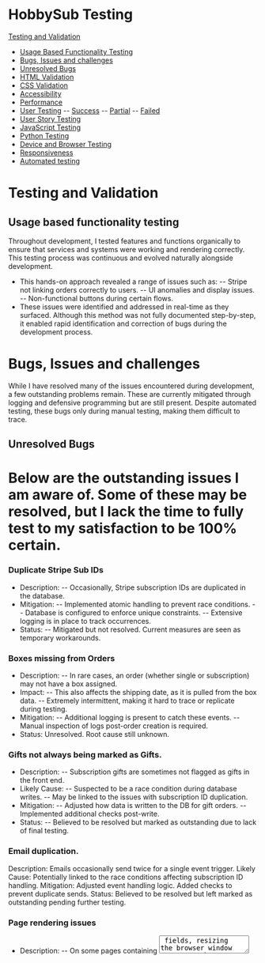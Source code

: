 # **HobbySub Testing**
 
[Testing and Validation](#testing-and-validation)
 
 - [Usage Based Functionality Testing](#usage-based-functionality-testing)
 - [Bugs, Issues and challenges](#Bugs-issues-and-challenges) 
 - [Unresolved Bugs](#unresolved-bugs)
 - [HTML Validation](#html-validation)
 - [CSS Validation](#css-validation)
 - [Accessibility](#accessibility)
 - [Performance](#lighthouse-performance-testing)
 - [User Testing](#user-testing)
 -- [Success](#success)
 -- [Partial](#partial)
 -- [Failed](#failed)
 - [User Story Testing](#user-story-testing)
 - [JavaScript Testing](#javascript-testing)
 - [Python Testing](#python-testing)
 - [Device and Browser Testing](#device-and-browser-testing)
 - [Responsiveness](#responsiveness)
 - [Automated testing](#automated-testing)
 
# Testing and Validation
 
## Usage based functionality testing

Throughout development, I tested features and functions organically to ensure that services and systems were working and rendering correctly. This testing process was continuous and evolved naturally alongside development.
- This hands-on approach revealed a range of issues such as:
-- Stripe not linking orders correctly to users.
-- UI anomalies and display issues.
-- Non-functional buttons during certain flows.
- These issues were identified and addressed in real-time as they surfaced.
Although this method was not fully documented step-by-step, it enabled rapid identification and correction of bugs during the development process.

# Bugs, Issues and challenges 
While I have resolved many of the issues encountered during development, a few outstanding problems remain. These are currently mitigated through logging and defensive programming but are still present. Despite automated testing, these bugs only during manual testing, making them difficult to trace.

## Unresolved Bugs 
Below are the outstanding issues I am aware of. Some of these may be resolved, but I lack the time to fully test to my satisfaction to be 100% certain. 
=
### Duplicate Stripe Sub IDs
- Description: 
-- Occasionally, Stripe subscription IDs are duplicated in the database.
- Mitigation:
-- Implemented atomic handling to prevent race conditions.
-- Database is configured to enforce unique constraints.
-- Extensive logging is in place to track occurrences.
- Status: 
-- Mitigated but not resolved. Current measures are seen as temporary workarounds.

### Boxes missing from Orders 
- Description:
-- In rare cases, an order (whether single or subscription) may not have a box assigned.
- Impact:
-- This also affects the shipping date, as it is pulled from the box data.
-- Extremely intermittent, making it hard to trace or replicate during testing.
- Mitigation:
-- Additional logging is present to catch these events.
-- Manual inspection of logs post-order creation is required.
- Status: Unresolved. Root cause still unknown.

### Gifts not always being marked as Gifts. 
- Description: 
-- Subscription gifts are sometimes not flagged as gifts in the front end.
- Likely Cause:
-- Suspected to be a race condition during database writes.
-- May be linked to the issues with subscription ID duplication.
- Mitigation:
-- Adjusted how data is written to the DB for gift orders.
-- Implemented additional checks post-write.
- Status: 
-- Believed to be resolved but marked as outstanding due to lack of final testing.

### Email duplication. 
Description: Emails occasionally send twice for a single event trigger.
    Likely Cause:
        Potentially linked to the race conditions affecting subscription ID handling.
    Mitigation:
        Adjusted event handling logic.
        Added checks to prevent duplicate sends.
    Status: Believed to be resolved but left marked as outstanding pending further testing.

### Page rendering issues
- Description:
-- On some pages containing <textarea> fields, resizing the browser window can cause the content to visually compress or wrap incorrectly. I have specifically seen this on the Add/Edit Box and Add/Edit Products pages, since they're fundamentally the same underlying form.  
- Likely Cause:
-- Interaction between MaterializeCSS’s layout model and how certain browsers recalculate textarea dimensions during dynamic resizing. May also relate to how unbroken content is handled during flex/grid reflow.
- Mitigation:
-- Isolated the issue to a specific block of HTML.
-- Applied multiple responsive CSS overrides (width, box-sizing, overflow-wrap) — these were later removed as they did not resolve the underlying issue and caused side effects, particularly with the admin dropdown menu.        Removed Materialize’s textareaAutoResize() to avoid conflicting JS behaviour.
- Status:
-- Unresolved. Non-blocking and cosmetic only. A full fix was deprioritised due to time constraints. Reloading the page resolves the issue consistently. No impact on usability or form submission.

### Toasts for updating box contents showing 0
- Description:
-- When assigning orphaned products to a box via the box_products.html page, the form posts successfully, but no checkbox data (product_ids) is received in request.POST.
--- Observed Behavior:
---- The checkboxes render correctly and allow selection.
---- Submitting the form (via the “Assign to Box” button) redirects as expected.
---- However, the server logs consistently show:
        ```
        request.POST.getlist('product_ids') == []
        ```
--- Resulting message:
---- "0 products successfully added to 'BoxName'."
    
- Expected Behavior:
-- Checkboxes for selected orphaned products should be submitted as product_ids in the POST data, and the selected products should be reassigned to the specified box.
--- Confirmed Factors:
---- HTML inputs are correctly named: <input type="checkbox" name="product_ids" value="{{ product.id }}">.
---- CSRF token is present and accepted.
---- No errors or warnings in the browser console.
---- JS disables the submit button on form submission for UX, but this should not block form data unless it fires too early.
- Next Steps / Logging:
-- Issue remains unresolved. No workaround has been applied yet. Will revisit this after higher-priority tasks or consider commenting out the form submit button disable temporarily for confirmation testing.


## Refactoring and DRY 
Throughout development, I attempted to adhere to DRY (Don't Repeat Yourself) principles wherever possible, aiming to minimise code duplication and improve maintainability.


### Template Reuse
The front-end leverages a modular design, with reusable templates for common elements and page structures.
- Purchase Flows: Both Buy for Myself and Gift Purchase use shared templates, only differing where necessary for specific logic.
- Address Management: Adding, editing, and managing addresses all use the same form template with conditional rendering.
- Modals: Password protection and confirmation modals are standardised across different views, reducing redundancy.
- Various other functions and pages however do have DRY methodology in mind, with a lot of the front end re-using the same templates where possible. 
 
### Backend Structure and Refactoring Needs
During development, I created stripe_handlers.py as a way to break up growing logic blocks into more manageable pieces.
- This file currently handles the bulk of Stripe integration logic, particularly the handle_checkout_session_completed function.
- Known Issue:
-- This function now makes up around two-thirds of the entire file, and is a primary candidate for refactoring.
-- Its complexity grew during the investigation and debugging of issues like race conditions and duplicate IDs.
I acknowledge that further refactoring is required, particularly for:
- Breaking out smaller logic components to streamline handle_checkout_session_completed.
- Improving readability and debugging efficiency by separating concerns into distinct methods.
- Aligning with SRP (Single Responsibility Principle) to make future maintenance easier.

Despite this, many other parts of the application were developed with DRY principles firmly in mind. The structure is designed to be modular and efficient, even if a few key areas still need rework.


## Debounce Implementation for Form Submission
To attempt to address the issue of duplicate Stripe Subscription IDs, I implemented a site-wide debounce mechanism on all forms.

- Purpose of Debounce
-- Prevent Double Submissions: If a button is clicked multiple times in quick succession, debounce logic prevents the form from submitting multiple times.
-- Reduce Duplicate Database Writes: This is particularly important for Stripe subscriptions, where race conditions can lead to multiple subscription IDs being generated.

- Outcome
-- While the debounce did reduce the chances of form duplication, it did not completely resolve the Stripe subscription ID issue.
-- Despite this, I chose to retain the debounce functionality because:
--- It did improve stability across form submissions.
--- It prevented other forms from experiencing double entries, which was a sporadic issue before debounce was applied.

This was part of a wider effort to control input behaviour across the platform, and while not a full solution, it represented a step toward greater stability and control.

## Validation
All validation and accessibility testing was carried out manually using browser-based tools and validator services. Due to the nature of Django-based dynamic rendering and user-specific content behind authentication gates, most testing was done by viewing the rendered page source and manually validating the output.


### HTML Validation
Raw HTML was validated using the [W3C Markup Validation Service](https://validator.w3.org/). As Django renders pages dynamically and includes authenticated content, page source HTML was copied and pasted directly into the tool for validation.
- Critical issues (e.g., malformed elements, missing attributes) were corrected immediately.
- Minor or cosmetic issues (e.g., redundant attributes or non-breaking semantic tags) were noted but deferred to a future development cycle due to time constraints.

### CSS Validation
The CSS was validated using the [W3C CSS Validation Service](https://jigsaw.w3.org/css-validator/). This included checking the main stylesheet and any custom overrides.
- No major CSS syntax issues were found.

### Accessibility
Accessibility was assessed using the WAVE Chrome plugin, which checks for WCAG compliance and general usability for assistive technologies.
- Some form labels have contrast ratios below optimal thresholds, which could impact visibility for users with visual impairments. These are noted for revision in a future UI pass. 
 
### Lighthouse Performance Testing
Performance and accessibility were further assessed using Lighthouse in Chrome DevTools.
- Each page was tested for performance, accessibility, best practices, and SEO.
- Focus was placed primarily on performance scores, given the heavy use of images and Stripe integrations.
- Results varied slightly by page — this is expected due to dynamic content and external dependencies (e.g., Stripe, Cloudinary).


#### Logged Out

#### Logged In
 
### User Testing
 
#### User Story Testing
Each user story was tested and categorised as either:
- Success – Fully meets the criteria
- Partial Success – Some elements met, but not all
- Failed – Does not meet the expected outcome
A full breakdown is provided below.## Successes 

| **User Story**                                                                                       | **Notes** |
|------------------------------------------------------------------------------------------------------|----------|
| As a user, I want to register and log in securely so I can access my account and manage my subscriptions. | Met – user data is handled by Django's auth system; passwords are hashed; users can register and log in. |
| As a logged-in user, I want to view and update my profile details (like shipping address or email). | Met – there is an account page allowing users to update email, password, and username, as well as add, remove, and edit addresses. |
| As a logged-in user, I want to access only my own data, not see admin pages or other users' info. | Met – all data access is scoped per user; admin pages require staff status to access. |
| As an admin, I want to restrict access to admin features like box creation and order management. | Met – admin-only features are protected by access control and restricted routes. |
| As a user, I want to have options for frequency of payment plans, including its price and shipping schedule. | Met – users can select from multiple subscription durations at different prices, with monthly box shipments. |
| As an admin, I want to create, edit, and remove box offerings to control what's available. | Met – admins can add, edit, and remove boxes, and manage box contents from within the admin dashboard. |
| As a user, I want to subscribe to a box for myself or gift it to someone else. | Met – users can follow either the self-purchase or gift flow using DRY-based functions and shared templates. |
| As a user, I want to see upcoming shipping dates for my subscription boxes. | Met – shipping dates are shown across the site and in the user's order history. |
| As a user, I want to securely check out and save my payment details for recurring billing. | Met – Stripe handles all payment processing; sensitive data is not stored on-site. |
| As a user, I want to see my order history so I can track previous deliveries. | Met – full order history is available per user on their account page. |
| As a user, I want to receive confirmation emails for successful orders and renewals. | Met – emails are sent on order confirmation and subscription renewal events. |
| As an admin, I want to view all orders, linked subscriptions, and user details for support or fulfillment. | Met – admins can view user orders, payment states, shipping addresses, and link directly to related Stripe records. |
| As a user, I want the site to be easy to navigate, even on mobile, so I can find what I need quickly. | Met – the site uses a simple, responsive layout with clearly placed features. |
| As a user, I want clear feedback when I complete actions (e.g., subscribing, pausing, paying). | Met – toast messages provide feedback for user and admin actions. |
| As a user, I want the site to support screen readers and keyboard navigation for accessibility. | Partial – WAVE testing identified some contrast issues and missing labels. Critical problems were fixed, but some form label contrast issues remain. |
| As an admin, I want to manage boxes, subscriptions, and orders via a secure dashboard. | Met – admins have access to a secure custom dashboard for managing users, boxes, products, and orders. |


#### Partial

| **User Story**                                                                                       |  **Notes**  |
| **User Story**                                                                                       | **Notes** |
|------------------------------------------------------------------------------------------------------|----------|
| As a user, I want to pause or cancel my subscription at any time. | Partially met – subscriptions can be cancelled, but the ability to pause a subscription has not been implemented. |
| As a user, I want to choose or update the shipping address for each subscription. | Partially met – users can add, edit, and remove addresses, but cannot change the address on an active subscription once created. |
| As a user, I want to see confirmation of successful or failed payments. | Partially met – payment success/failure is tracked via Stripe and displayed in user/admin views, but this has not been fully tested. |
| As a user, I want to update my payment method if my card changes. | Partially met – this should be possible via Stripe’s customer portal, but has not been fully tested in this project. |
| As a user, I want the site to support screen readers and keyboard navigation for accessibility. | Partially met – tab-based navigation has been tested, and ARIA/accessibility tags were used where possible, but screen reader testing has not been performed. |


#### Failed to meet

| **User Story**                                                                                       |  **Notes**  |
| **User Story**                                                                                       | **Notes** |
|------------------------------------------------------------------------------------------------------|----------|
| As a user, I want to browse available subscription boxes so I can choose one that suits me or someone else. | Not met – the site currently offers only a single subscription box option. |
| As a user, I want to view payment details associated with past orders (e.g., card type, last 4 digits). | Not met – this was planned but was not implemented due to time constraints. |


### JavaScript Testing
JavaScript code was tested using [JSHint](https://jshint.com/). No critical issues were identified during testing. Minor warnings were reviewed and addressed where relevant. Full results are included below.

### Python Testing
Python code was validated using the Code Institute-provided [PEP8 Compliance Checker](https://pep8ci.herokuapp.com/). All key files were tested, and any critical style or formatting issues were resolved. Minor whitespace or stylistic warnings were reviewed but de-prioritised due to time constraints.

 ### Device and Browser Testing
The site was tested across multiple platforms and screen sizes:
- Tools used: Chrome DevTools (responsive mode), and physical devices
- Devices tested on:
-- Personal Laptop (Mac OS 15.5)
-- Desktop PC with ultrawide monitor
-- Apple iPhone 15 Pro Max
-- Apple iPad Pro 13
- Browsers tested:
-- Google Chrome (primary)
-- Firefox (brief compatibility check)
-- Edge (brief compatibility check)
-- Safari (brief compatibility check)

No critical compatibility issues were found during testing.

### Responsiveness
Responsiveness was tested both locally and on the deployed Heroku version using Chrome DevTools and real device testing. Most pages adapt fluidly across a wide range of screen sizes, maintaining usability and layout integrity.

The only known exception involves the Box Create/Edit and Box Product Create/Edit pages. On window resize (especially below 992px width), the layout can become compressed or misaligned. However, this resolves on page refresh. This issue is documented in the Known Bugs section and will be addressed in a future development cycle.
 
### Automated testing
Automated testing was implemented to identify and isolate issues as they arose during development. This allowed for more efficient debugging and provided confidence that new features did not introduce regressions.

#### Running the Tests:
To execute the test suite, the following command is used:
  ```
$ pytest --ds=hobbyhub.settings -v --color=yes

  ```
 
  ```
  ==================================================== test session starts =====================================================
  platform win32 -- Python 3.12.3, pytest-8.3.5, pluggy-1.6.0 -- C:\Users\darre\Code\HobbySub\venv\Scripts\python.exe
  cachedir: .pytest_cache
  django: version: 4.2.20, settings: hobbyhub.settings (from option)
  rootdir: C:\Users\darre\Code\HobbySub
  plugins: django-4.11.1
  collected 65 items                                                                                                            

  boxes/tests/test_boxes.py::TestPastBoxesView::test_past_boxes_view_success PASSED                                        [  1%]
  boxes/tests/test_boxes.py::TestPastBoxesView::test_past_boxes_view_no_archived_boxes PASSED                              [  3%]
  boxes/tests/test_boxes.py::TestBoxDetailView::test_box_detail_view_success PASSED                                        [  4%]
  boxes/tests/test_boxes.py::TestBoxDetailView::test_box_detail_view_not_found PASSED                                      [  6%]
  dashboard/tests/test_dashboard.py::test_box_form_missing_fields PASSED                                                   [  7%]
  dashboard/tests/test_dashboard.py::test_box_form_invalid_date PASSED                                                     [  9%]
  dashboard/tests/test_dashboard.py::test_box_form_valid_creation PASSED                                                   [ 10%]
  dashboard/tests/test_dashboard.py::test_box_form_auto_archive PASSED                                                     [ 12%]
  dashboard/tests/test_dashboard.py::test_box_form_editing PASSED                                                          [ 13%]
  dashboard/tests/test_dashboard.py::test_box_form_invalid_file PASSED                                                     [ 15%]
  dashboard/tests/test_dashboard.py::test_create_box PASSED                                                                [ 16%]
  dashboard/tests/test_dashboard.py::test_edit_box_image_update PASSED                                                     [ 18%]
  dashboard/tests/test_dashboard.py::test_edit_box_date_forward PASSED                                                     [ 20%]
  dashboard/tests/test_dashboard.py::test_user_admin_overview PASSED                                                       [ 21%]
  dashboard/tests/test_dashboard.py::test_toggle_user_state PASSED                                                         [ 23%]
  dashboard/tests/test_dashboard.py::test_admin_password_reset PASSED                                                      [ 24%]
  dashboard/tests/test_dashboard.py::test_order_status_update PASSED                                                       [ 26%]
  dashboard/tests/test_dashboard.py::test_admin_cancel_subscription PASSED                                                 [ 27%]
  hobbyhub/tests/test_hobbyhub.py::TestMailFunctions::test_send_gift_confirmation_to_sender PASSED                         [ 29%]
  hobbyhub/tests/test_hobbyhub.py::TestMailFunctions::test_send_gift_notification_to_recipient PASSED                      [ 30%]
  hobbyhub/tests/test_hobbyhub.py::TestMailFunctions::test_send_order_confirmation_email PASSED                            [ 32%]
  hobbyhub/tests/test_hobbyhub.py::TestMailFunctions::test_send_payment_failed_email PASSED                                [ 33%]
  hobbyhub/tests/test_hobbyhub.py::TestMailFunctions::test_send_subscription_confirmation_email PASSED                     [ 35%]
  hobbyhub/tests/test_hobbyhub.py::TestMailFunctions::test_send_upcoming_renewal_email PASSED                              [ 36%]
  hobbyhub/tests/test_hobbyhub.py::TestUtilsFunctions::test_alert PASSED                                                   [ 38%]
  hobbyhub/tests/test_hobbyhub.py::TestUtilsFunctions::test_build_shipping_details PASSED                                  [ 40%]
  hobbyhub/tests/test_hobbyhub.py::TestUtilsFunctions::test_get_gift_metadata PASSED                                       [ 41%]
  hobbyhub/tests/test_hobbyhub.py::TestUtilsFunctions::test_get_subscription_duration_display PASSED                       [ 43%]
  hobbyhub/tests/test_hobbyhub.py::TestUtilsFunctions::test_get_subscription_status PASSED                                 [ 44%]
  hobbyhub/tests/test_hobbyhub.py::TestUtilsFunctions::test_get_user_default_shipping_address PASSED                       [ 46%]
  home/tests/test_home.py::test_register_form_required_fields PASSED                                                       [ 47%]
  home/tests/test_home.py::test_register_form_max_length PASSED                                                            [ 49%]
  home/tests/test_home.py::test_register_form_invalid_email PASSED                                                         [ 50%]
  home/tests/test_home.py::test_register_form_password_mismatch PASSED                                                     [ 52%]
  home/tests/test_home.py::test_register_form_success PASSED                                                               [ 53%]
  orders/test/test_orders.py::TestStripeSubscriptionMeta::test_subscription_creation PASSED                                [ 55%]
  orders/test/test_orders.py::TestStripeSubscriptionMeta::test_subscription_string_representation PASSED                   [ 56%]
  orders/test/test_orders.py::TestOrder::test_order_creation PASSED                                                        [ 58%]
  orders/test/test_orders.py::TestPayment::test_payment_creation PASSED                                                    [ 60%]
  orders/test/test_orders.py::test_select_purchase_type_view PASSED                                                        [ 61%]
  orders/test/test_orders.py::test_order_success_view PASSED                                                               [ 63%]
  orders/test/test_orders.py::test_order_cancel_view PASSED                                                                [ 64%]
  orders/test/test_orders.py::test_order_history_view PASSED                                                               [ 66%]
  orders/test/test_orders.py::test_choose_shipping_address_view PASSED                                                     [ 67%]
  orders/test/test_orders.py::test_handle_purchase_type_view PASSED                                                        [ 69%]
  orders/test/test_orders.py::test_gift_message_view PASSED                                                                [ 70%]
  orders/test/test_orders.py::test_secure_cancel_subscription PASSED                                                       [ 72%]
  orders/test/test_orders.py::test_handle_purchase_type_no_shipping_id PASSED                                              [ 73%]
  orders/test/test_orders.py::test_choose_shipping_address_no_addresses PASSED                                             [ 75%]
  orders/test/test_orders.py::test_choose_shipping_address_valid_and_invalid_ids PASSED                                    [ 76%]
  orders/test/test_orders.py::test_create_subscription_checkout_missing_shipping_id PASSED                                 [ 78%]
  orders/test/test_orders.py::test_concurrent_order_creation PASSED                                                        [ 80%]
  orders/test/test_orders.py::test_secure_cancel_subscription_wrong_password PASSED                                        [ 81%]
  orders/test/test_orders.py::test_gift_order_creation PASSED                                                              [ 83%]
  users/tests/test_users.py::TestUsersViews::test_account_view PASSED                                                      [ 84%]
  users/tests/test_users.py::TestUsersViews::test_add_address PASSED                                                       [ 86%]
  users/tests/test_users.py::TestUsersViews::test_edit_account PASSED                                                      [ 87%]
  users/tests/test_users.py::TestUsersViews::test_edit_address PASSED                                                      [ 89%]
  users/tests/test_users.py::TestUsersViews::test_password_reset_confirm PASSED                                            [ 90%]
  users/tests/test_users.py::TestUsersViews::test_password_reset_request PASSED                                            [ 92%]
  users/tests/test_users.py::TestUsersViews::test_secure_delete_account PASSED                                             [ 93%]
  users/tests/test_users.py::TestUsersViews::test_secure_delete_address PASSED                                             [ 95%]
  users/tests/test_users.py::TestUsersViews::test_set_default_address PASSED                                               [ 96%]
  users/tests/test_users.py::ShippingAddressTest::test_address_cannot_be_deleted_if_linked_to_order_or_subscription PASSED [ 98%]
  orders/test/test_orders.py::test_concurrent_subscription_creation PASSED                                                 [100%]

  ====================================================== warnings summary ====================================================== 
  venv\Lib\site-packages\django\conf\__init__.py:241
    C:\Users\darre\Code\HobbySub\venv\Lib\site-packages\django\conf\__init__.py:241: RemovedInDjango50Warning: The default value of USE_TZ will change from False to True in Django 5.0. Set USE_TZ to False in your project settings if you want to keep the current default behavior.
      warnings.warn(

  orders/test/test_orders.py::test_concurrent_subscription_creation
    C:\Users\darre\Code\HobbySub:0: PytestWarning: Error when trying to teardown test databases: OperationalError('database "test_polar_flock_crook_753623" is being accessed by other users\nDETAIL:  There are 2 other sessions using the database.\n')       

  -- Docs: https://docs.pytest.org/en/stable/how-to/capture-warnings.html
  ========================================= 65 passed, 2 warnings in 131.76s (0:02:11) ========================================= 
  ```

#### Test Coverage
The test suite is divided across different apps and core functionality:
- Boxes:
-- Verifies views, box detail pages, and edge cases for archived boxes.
- Dashboard:
-- Validates form handling, box creation, date updates, user admin interactions, and order status changes.
- HobbyHub:
-- Tests the email notification system, alerting logic, and utility functions for metadata management.
- Home:
-- Confirms registration form validation, password mismatch, and user creation processes.
    Orders:
        Tests Stripe subscription creation, order handling, payment management, and edge cases for race conditions during concurrent submissions.
    Users:
        Validates account views, address management, password resets, and account deletion.

A full HTML breakdown of test coverage has been included in the docs/htmlcov folder on this Repo. 

## Warnings and Notes:
The test run completed successfully with 65 tests passing and 2 warnings:
    Django Time Zone Warning:
        USE_TZ will default to True in Django 5.0.
        This is currently set to True and will require adjustment during the upgrade.
    Database Access Warning:
        During teardown, a database concurrency issue was detected:
    ```
    database "test_polar_flock_crook_753623" is being accessed by other users
    ```
    This is most likely due to overlapping sessions during concurrent test execution since I switched to using my PostGreSQL DB later into the dev cycle, since while the site was online, the site was a not a live site and I could be somewhat more destructive with the data and DB changes than I may otherwise be able to be in a true 'live' scenario. 

## Summary:
Automated tests have been vital in catching issues early and preventing regressions. The remaining warnings have been logged for review during the future development cycles.

